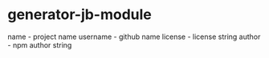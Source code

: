 # generator-jb-module


name - project name
username - github name
license - license string
author - npm author string
